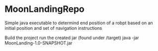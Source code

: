 # MoonLandingRepo
Simple java executable to determind end position of a robpt based on an initial position and set of navigation instructions

Build the project run the created jar (found under /target)
java -jar MoonLanding-1.0-SNAPSHOT.jar
